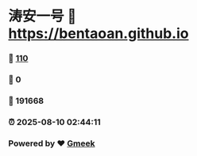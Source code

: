 # 涛安一号 :link: https://bentaoan.github.io 
### :page_facing_up: [110](https://bentaoan.github.io/tag.html) 
### :speech_balloon: 0 
### :hibiscus: 191668 
### :alarm_clock: 2025-08-10 02:44:11 
### Powered by :heart: [Gmeek](https://github.com/Meekdai/Gmeek)
